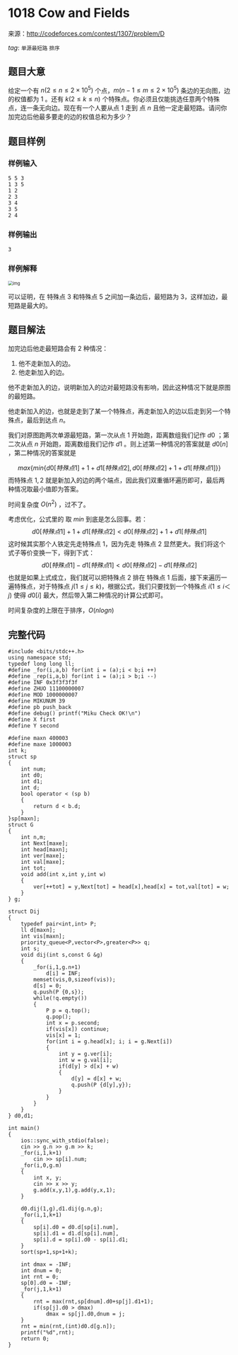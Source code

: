 # 1018 Cow and Fields

来源：http://codeforces.com/contest/1307/problem/D

$tag:$ `单源最短路` `排序` 

## 题目大意

给定一个有 $n(2≤n≤2×10^5)$ 个点，$m(n-1≤m≤2×10^5)$ 条边的无向图，边的权值都为 $1$ 。还有 $k(2≤k≤n)$ 个特殊点。你必须且仅能挑选任意两个特殊点，连一条无向边。现在有一个人要从点 $1$ 走到 点 $n$ 且他一定走最短路。请问你加完边后他最多要走的边的权值总和为多少？



## 题目样例

### 样例输入

```
5 5 3
1 3 5
1 2
2 3
3 4
3 5
2 4
```

### 样例输出

```
3
```

### 样例解释

<img src="https://espresso.codeforces.com/598f8aecf9e44b0bdbcedfa73a9bb5489dc476a1.png" alt="img" style="zoom:67%;" />

可以证明，在 特殊点 $3$ 和特殊点 $5$ 之间加一条边后，最短路为 $3$，这样加边，最短路是最大的。 



## 题目解法

加完边后他走最短路会有 $2$ 种情况：

1. 他不走新加入的边。
2. 他走新加入的边。

他不走新加入的边，说明新加入的边对最短路没有影响，因此这种情况下就是原图的最短路。

他走新加入的边，也就是走到了某一个特殊点，再走新加入的边以后走到另一个特殊点，最后到达点 $n$。

我们对原图跑两次单源最短路，第一次从点 $1$ 开始跑，距离数组我们记作 $d0$ ；第二次从点 $n$ 开始跑，距离数组我们记作 $d1$ 。则上述第一种情况的答案就是 $d0[n]$ ，第二种情况的答案就是 

$$
max\{min\{d0[特殊点1]+1+d1[特殊点2],d0[特殊点2]+1+d1[特殊点1]\}\}
$$
而特殊点 $1,2$ 就是新加入的边的两个端点，因此我们双重循环遍历即可，最后两种情况取最小值即为答案。

时间复杂度 $O(n^2)$ ，过不了。



考虑优化，公式里的 取 $min$ 到底是怎么回事。若：
$$
d0[特殊点1]+1+d1[特殊点2] < d0[特殊点2]+1+d1[特殊点1]
$$
这时候其实那个人铁定先走特殊点 $1$，因为先走 特殊点 $2$ 显然更大。我们将这个式子等价变换一下，得到下式：
$$
d0[特殊点1]-d1[特殊点1] < d0[特殊点2]-d1[特殊点2]
$$
也就是如果上式成立，我们就可以把特殊点 $2$ 排在 特殊点 $1$ 后面，接下来遍历一遍特殊点，对于特殊点 $j(1≤j≤k)$，根据公式，我们只要找到一个特殊点 $i(1≤i＜j)$ 使得 $d0[i]$ 最大，然后带入第二种情况的计算公式即可。

时间复杂度的上限在于排序，$O(nlogn)$



## 完整代码

```
#include <bits/stdc++.h>
using namespace std;
typedef long long ll;
#define _for(i,a,b) for(int i = (a);i < b;i ++)
#define _rep(i,a,b) for(int i = (a);i > b;i --)
#define INF 0x3f3f3f3f
#define ZHUO 11100000007
#define MOD 1000000007
#define MIKUNUM 39
#define pb push_back
#define debug() printf("Miku Check OK!\n")
#define X first
#define Y second

#define maxn 400003
#define maxe 1000003
int k;
struct sp
{
	int num;
	int d0;
	int d1;
	int d;
	bool operator < (sp b)
	{
		return d < b.d;
	}
}sp[maxn];
struct G
{
	int n,m;
	int Next[maxe];
	int head[maxn];
	int ver[maxe];
	int val[maxe];
	int tot;
	void add(int x,int y,int w)
	{
		ver[++tot] = y,Next[tot] = head[x],head[x] = tot,val[tot] = w;
	}
} g;

struct Dij
{
	typedef pair<int,int> P;
	ll d[maxn];
	int vis[maxn];
	priority_queue<P,vector<P>,greater<P>> q;
	int s;
	void dij(int s,const G &g)
	{
		_for(i,1,g.n+1)
			d[i] = INF;
        memset(vis,0,sizeof(vis));
		d[s] = 0;
		q.push(P {0,s});
		while(!q.empty())
		{
			P p = q.top();
			q.pop();
			int x = p.second;
			if(vis[x]) continue;
			vis[x] = 1;
			for(int i = g.head[x]; i; i = g.Next[i])
			{
				int y = g.ver[i];
				int w = g.val[i];
				if(d[y] > d[x] + w)
				{
					d[y] = d[x] + w;
					q.push(P {d[y],y});
				}
			}
		}
	}
} d0,d1;

int main()
{
	ios::sync_with_stdio(false);
	cin >> g.n >> g.m >> k;
	_for(i,1,k+1)
		cin >> sp[i].num;
	_for(i,0,g.m)
	{
		int x, y;
		cin >> x >> y;
		g.add(x,y,1),g.add(y,x,1);
	}
	
	d0.dij(1,g),d1.dij(g.n,g);
	_for(i,1,k+1)
	{
		sp[i].d0 = d0.d[sp[i].num],
		sp[i].d1 = d1.d[sp[i].num],
		sp[i].d = sp[i].d0 - sp[i].d1;
	}
	sort(sp+1,sp+1+k);
	
	int dmax = -INF;
	int dnum = 0;
	int rnt = 0;
	sp[0].d0 = -INF;
	_for(j,1,k+1)
	{
		rnt = max(rnt,sp[dnum].d0+sp[j].d1+1);
		if(sp[j].d0 > dmax)
			dmax = sp[j].d0,dnum = j;
	}
	rnt = min(rnt,(int)d0.d[g.n]);
	printf("%d",rnt);
	return 0;
}
```

